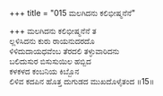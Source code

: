 +++
title = "015 ಮಲಗಿದನು ಕಲಿಭೀಷ್ಮನೆನೆ"

+++
ಮಲಗಿದನು ಕಲಿಭೀಷ್ಮನೆನೆ ತ  
ಲ್ಲಳಿಸಿದನು ಕುರು ರಾಯನುದರದೊ  
ಳಿಳಿದುದಾಯಧವೆಂಬ ತೆರದಲಿ ತಳ್ಳುವಾರಿದನು  
ಬಲಿದುಸುರ ಬಿಸುಸುಯಿಲ ಹಬ್ಬಿದ  
ಕಳಕಳದ ಕಂಬನಿಯ ಕಿಬ್ಬೊನ  
ಲಿಳಿವ ಕದಪಿನ ಹೊತ್ತ ದುಗುಡದ ಮುಖದೊಳೈತಂದ       ॥15॥